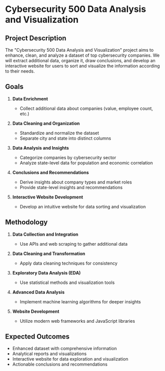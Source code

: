 # Cybersecurity 500 Data Analysis and Visualization

## Project Description

The "Cybersecurity 500 Data Analysis and Visualization" project aims to enhance, clean, and analyze a dataset of top cybersecurity companies. We will extract additional data, organize it, draw conclusions, and develop an interactive website for users to sort and visualize the information according to their needs.

## Goals

1. **Data Enrichment**
   - Collect additional data about companies (value, employee count, etc.)

2. **Data Cleaning and Organization**
   - Standardize and normalize the dataset
   - Separate city and state into distinct columns

3. **Data Analysis and Insights**
   - Categorize companies by cybersecurity sector
   - Analyze state-level data for population and economic correlation

4. **Conclusions and Recommendations**
   - Derive insights about company types and market roles
   - Provide state-level insights and recommendations

5. **Interactive Website Development**
   - Develop an intuitive website for data sorting and visualization

## Methodology

1. **Data Collection and Integration**
   - Use APIs and web scraping to gather additional data

2. **Data Cleaning and Transformation**
   - Apply data cleaning techniques for consistency

3. **Exploratory Data Analysis (EDA)**
   - Use statistical methods and visualization tools

4. **Advanced Data Analysis**
   - Implement machine learning algorithms for deeper insights

5. **Website Development**
   - Utilize modern web frameworks and JavaScript libraries

## Expected Outcomes

- Enhanced dataset with comprehensive information
- Analytical reports and visualizations
- Interactive website for data exploration and visualization
- Actionable conclusions and recommendations
